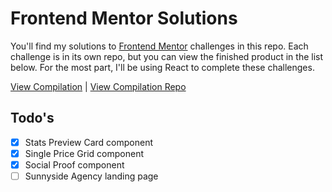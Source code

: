 # Frontend Mentor Solutions
You'll find my solutions to [Frontend Mentor](https://www.frontendmentor.io/) challenges in this repo. Each challenge is in its own repo, but you can view the finished product in the list below. For the most part, I'll be using React to complete these challenges.

[View Compilation](https://agitated-lewin-aa41a1.netlify.app/) | [View Compilation Repo](https://github.com/msunji/fe-mentor-compilation)

## Todo's
-[x] Stats Preview Card component
-[x] Single Price Grid component
-[x] Social Proof component
-[ ] Sunnyside Agency landing page

